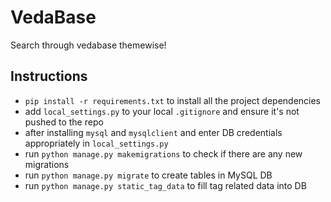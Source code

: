 # VedaBase

Search through vedabase themewise!

## Instructions
* `pip install -r requirements.txt` to install all the project dependencies
* add `local_settings.py` to your local `.gitignore` and ensure it's not pushed to the repo
* after installing `mysql` and `mysqlclient` and enter DB credentials appropriately in `local_settings.py`
* run `python manage.py makemigrations` to check if there are any new migrations
* run `python manage.py migrate` to create tables in MySQL DB
* run `python manage.py static_tag_data` to fill tag related data into DB
